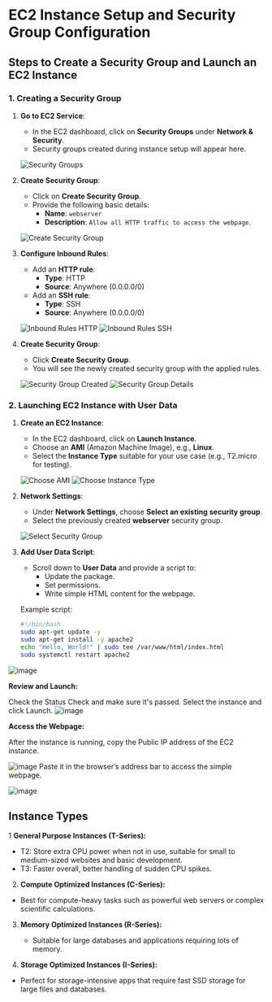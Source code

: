 # EC2 Instance Setup and Security Group Configuration

## Steps to Create a Security Group and Launch an EC2 Instance

### 1. **Creating a Security Group**

1. **Go to EC2 Service**:
   - In the EC2 dashboard, click on **Security Groups** under **Network & Security**.
   - Security groups created during instance setup will appear here.

   ![Security Groups](https://github.com/user-attachments/assets/1cc882dd-1af9-4e8a-a2a1-c75404014ffe)

2. **Create Security Group**:
   - Click on **Create Security Group**.
   - Provide the following basic details:
     - **Name**: `webserver`
     - **Description**: `Allow all HTTP traffic to access the webpage`.

   ![Create Security Group](https://github.com/user-attachments/assets/c53156b9-4895-4616-8650-17169b4a4779)

3. **Configure Inbound Rules**:
   - Add an **HTTP rule**:
     - **Type**: HTTP
     - **Source**: Anywhere (0.0.0.0/0)
   - Add an **SSH rule**:
     - **Type**: SSH
     - **Source**: Anywhere (0.0.0.0/0)

   ![Inbound Rules HTTP](https://github.com/user-attachments/assets/98184b41-338b-4054-9639-21411a6e5c02)
   ![Inbound Rules SSH](https://github.com/user-attachments/assets/bbed891e-59c0-4074-89fc-e8a65b99f774)

4. **Create Security Group**:
   - Click **Create Security Group**.
   - You will see the newly created security group with the applied rules.

   ![Security Group Created](https://github.com/user-attachments/assets/4731f906-1756-4fcf-8850-c7b37ae48740)
   ![Security Group Details](https://github.com/user-attachments/assets/b511fe2f-772f-446f-88ba-bd4406715ae6)

### 2. **Launching EC2 Instance with User Data**

1. **Create an EC2 Instance**:
   - In the EC2 dashboard, click on **Launch Instance**.
   - Choose an **AMI** (Amazon Machine Image), e.g., **Linux**.
   - Select the **Instance Type** suitable for your use case (e.g., T2.micro for testing).

   ![Choose AMI](https://github.com/user-attachments/assets/7de173d3-05cc-45e3-aad5-0f190174146a)
   ![Choose Instance Type](https://github.com/user-attachments/assets/3c91e5ec-8dd6-44c9-a227-1a714fb1fb9a)

2. **Network Settings**:
   - Under **Network Settings**, choose **Select an existing security group**.
   - Select the previously created **webserver** security group.

   ![Select Security Group](https://github.com/user-attachments/assets/607b6219-d13d-450b-a9e5-ed3592048f3f)

3. **Add User Data Script**:
   - Scroll down to **User Data** and provide a script to:
     - Update the package.
     - Set permissions.
     - Write simple HTML content for the webpage.

   Example script:
   ```bash
   #!/bin/bash
   sudo apt-get update -y
   sudo apt-get install -y apache2
   echo "Hello, World!" | sudo tee /var/www/html/index.html
   sudo systemctl restart apache2

![image](https://github.com/user-attachments/assets/42a31909-5ac2-4b03-9be3-7dc1c6e07073)

**Review and Launch:**

Check the Status Check and make sure it's passed.
Select the instance and click Launch.
![image](https://github.com/user-attachments/assets/4e173d04-38c7-4cbe-abf2-62915bd68178)

**Access the Webpage:**

After the instance is running, copy the Public IP address of the EC2 instance.


![image](https://github.com/user-attachments/assets/ba3df689-2e25-43c1-92a6-25e4a5f5f29a)
Paste it in the browser’s address bar to access the simple webpage.

![image](https://github.com/user-attachments/assets/2dc808cf-87f5-467d-b3b5-da4c781c6fff)



## Instance Types
 1  **General Purpose Instances (T-Series):**
- T2: Store extra CPU power when not in use, suitable for small to medium-sized websites and basic development.
- T3: Faster overall, better handling of sudden CPU spikes.
2. **Compute Optimized Instances (C-Series):**
  - Best for compute-heavy tasks such as powerful web servers or complex scientific calculations.

3. **Memory Optimized Instances (R-Series):**
    - Suitable for large databases and applications requiring lots of memory.

4. **Storage Optimized Instances (I-Series):**
- Perfect for storage-intensive apps that require fast SSD storage for large files and databases.

